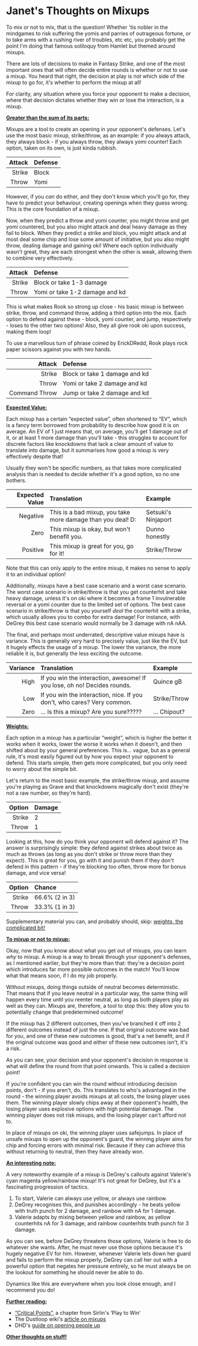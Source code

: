# Janet's Thoughts on Mixups

To mix or not to mix, that is the question! Whether 'tis nobler in the mindgames to risk suffering the yomis and parries of outrageous fortune, or to take arms with a rushing river of troubles, etc etc, you probably get the point I'm doing that famous soliloquy from Hamlet but themed around mixups.

There are lots of decisions to make in Fantasy Strike, and one of the most important ones that will often decide entire rounds is whether or not to use a mixup. You heard that right, the decision at play is not which side of the mixup to go for, it's whether to perform the mixup at all!

For clarity, any situation where you force your opponent to make a decision, where that decision dictates whether they win or lose the interaction, is a mixup.

<a name="sum-parts">[**Greater than the sum of its parts:**](#sum-parts)</a>

Mixups are a tool to create an opening in your opponent's defenses. Let's use the most basic mixup, strike/throw, as an example: if you always attack, they always block - if you always throw, they always yomi counter! Each option, taken on its own, is just kinda rubbish.

| Attack | Defense |
| -----: | :------ |
| Strike | Block   |
| Throw  | Yomi    |

However, if you *can* do either, and they don't know which you'll go for, they have to predict your behaviour, creating openings when they guess wrong. This is the core foundation of a mixup.

Now, when they predict a throw and yomi counter, you might throw and get yomi countered, but you also might attack and deal heavy damage as they fail to block. When they predict a strike and block, you might attack and at most deal some chip and lose some amount of initiative, but you also might throw, dealing damage and gaining oki! Where each option individually wasn't great, they are each strongest when the other is weak, allowing them to combine very effectively.

| Attack | Defense                        |
| -----: | :----------------------------- |
| Strike | Block or take 1-3 damage       |
| Throw  | Yomi or take 1-2 damage and kd |

This is what makes Rook so strong up close - his basic mixup is between strike, throw, and command throw, adding a third option into the mix. Each option to defend against these - block, yomi counter, and jump, respectively - loses to the other two options! Also, they all give rook oki upon success, making them loop!

To use a marvellous turn of phrase coined by ErickDRedd, Rook plays rock paper scissors against you with two hands.

| Attack        | Defense                         |
| ------------: | :------------------------------ |
| Strike        | Block or take 1 damage and kd   |
| Throw         | Yomi or take 2 damage and kd    |
| Command Throw | Jump or take 2 damage and kd    |

<a name="ev">[**Expected Value:**](#ev)</a>

Each mixup has a certain “expected value”, often shortened to “EV”, which is a fancy term borrowed from probability to describe how good it is on average. An EV of 1 just means that, on average, you'll get 1 damage out of it, or at least 1 more damage than you'll take - this struggles to account for discrete factors like knockdowns that lack a clear amount of value to translate into damage, but it summarises how good a mixup is very effectively despite that!

Usually they won't be specific numbers, as that takes more complicated analysis than is needed to decide whether it's a good option, so no one bothers.

| Expected Value | Translation                                                 | Example             |
| -------------: | :---------------------------------------------------------- | :------------------ |
| Negative       | This is a bad mixup, you take more damage than you deal! D: | Setsuki's Ninjaport |
| Zero           | This mixup is okay, but won't benefit you.                  | Dunno honestly      |
| Positive       | This mixup is great for you, go for it!                     | Strike/Throw        |

Note that this can only apply to the entire mixup, it makes no sense to apply it to an individual option!

Additionally, mixups have a best case scenario and a worst case scenario. The worst case scenario in strike/throw is that you get counterhit and take heavy damage, unless it's on oki where it becomes a frame 1 invulnerable reversal or a yomi counter due to the limited set of options. The best case scenario in strike/throw is that you yourself *deal* the counterhit with a strike, which usually allows you to combo for extra damage! For instance, with DeGrey this best case scenario would normally be 3 damage with nA nAA.

The final, and perhaps most underrated, descriptive value mixups have is variance. This is generally very hard to precisely value, just like the EV, but it hugely effects the usage of a mixup. The lower the variance, the more reliable it is, but generally the less exciting the outcome.

| Variance | Translation                                                              | Example      |
| -------: | :------------------------------------------------------------------------| :----------- |
| High     | If you win the interaction, awesome! If you lose, oh no! Decides rounds. | Quince gB    |
| Low      | If you win the interaction, nice. If you don't, who cares? Very common.  | Strike/Throw |
| Zero     | … Is this a mixup? Are you sure?????                                     | … Chipout?   |

<a name="weights">[**Weights:**](#weights)</a>

Each option in a mixup has a particular “weight”, which is higher the better it works when it works, lower the worse it works when it doesn't, and then shifted about by your general preferences. This is… vague, but as a general rule, it's most easily figured out by how you expect your opponent to defend. This starts simple, then gets more complicated, but you only need to worry about the simple bit.

Let's return to the most basic example, the strike/throw mixup, and assume you're playing as Grave and that knockdowns magically don't exist (they're not a raw number, so they're hard).

| Option | Damage |
| -----: | :----- |
| Strike | 2      |
| Throw  | 1      |

Looking at this, how do you think your opponent will defend against it? The answer is surprisingly simple: they defend against strikes about twice as much as throws (as long as you don't strike or throw more than they expect). This is great for you, go with it and punish them if they don't defend in this pattern - if they're blocking too often, throw more for bonus damage, and vice versa!

| Option | Chance          |
| -----: | :-------------- |
| Strike | 66.6% (2 in 3)  |
| Throw  | 33.3% (1 in 3)  |

Supplementary material you can, and probably should, skip: [weights, the complicated bit!](thoughts-weights)

<a name="decision">[**To mixup or not to mixup:**](#decision)</a>

Okay, now that you know about what you get out of mixups, you can learn *why* to mixup. A mixup is a way to break through your opponent's defenses, as I mentioned earlier, but they're more than that: they're a decision point which introduces far more possible outcomes in the match! You'll know what that means soon, if I do my job properly.

Without mixups, doing things outside of neutral becomes deterministic. That means that if you leave neutral in a particular way, the same thing will happen every time until you reenter neutral, as long as both players play as well as they can. Mixups are, therefore, a tool to stop this: they allow you to potentially change that predetermined outcome!

If the mixup has 2 different outcomes, then you've branched it off into 2 different outcomes instead of just the one. If that original outcome was bad for you, and one of these new outcomes is good, that's a net benefit, and if the original outcome was good and either of these new outcomes isn't, it's a risk.

As you can see, your decision and your opponent's decision in response is what will define the round from that point onwards. This is called a decision point!

If you're confident you can win the round without introducing decision points, don't - if you aren't, do. This translates to who's advantaged in the round - the winning player avoids mixups at all costs, the losing player uses them. The winning player slowly chips away at their opponent's health, the losing player uses explosive options with high potential damage. The winning player does not risk mixups, and the losing player can't afford not to.

In place of mixups on oki, the winning player uses safejumps. In place of unsafe mixups to open up the opponent's guard, the winning player aims for chip and forcing errors with minimal risk. Because if they can achieve this without returning to neutral, then they have already won.

<a name="note">[**An interesting note:**](#note)</a>

A very noteworthy example of a mixup is DeGrey's callouts against Valerie's cyan magenta yellow/rainbow mixup! It's not great for DeGrey, but it's a fascinating progression of tactics.

1. To start, Valerie can always use yellow, or always use rainbow.
2. DeGrey recognises this, and punishes accordingly - he beats yellow with truth punch for 2 damage, and rainbow with nA for 1 damage.
3. Valerie adapts by mixing between yellow and rainbow, as yellow counterhits nA for 3 damage, and rainbow counterhits truth punch for 3 damage.

As you can see, before DeGrey threatens those options, Valerie is free to do whatever she wants. After, he must never use those options because it's hugely negative EV for him. However, whenever Valerie lets down her guard and fails to perform the mixup properly, DeGrey can call her out with a powerful option that negates her pressure entirely, so he must always be on the lookout for something he should never be able to do.

Dynamics like this are everywhere when you look close enough, and I recommend you do!

<a name="reading">[**Further reading:**](#reading)</a>
* [“Critical Points”](https://www.sirlin.net/ptw-book/8-critical-points), a chapter from Sirlin's ‘Play to Win‘
* The Dustloop wiki's [article on mixups](https://www.dustloop.com/wiki/index.php?title=Mixup)
* DHD's [guide on opening people up](https://docs.google.com/document/d/1R1iAKVb-5rjPbX5CXkp75L3L7-P3Ef3_fgA1Xk6rHV0)

**[Other thoughts on stuff!](/thoughts)**
